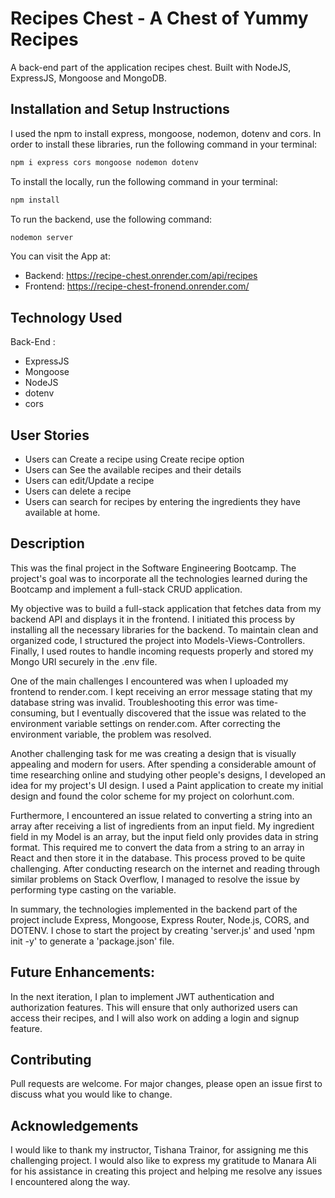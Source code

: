 # Recipes Chest - A Chest of Yummy Recipes

A back-end part of the application recipes chest. Built with NodeJS, ExpressJS, Mongoose and MongoDB.

## Installation and Setup Instructions

I used the npm to install express, mongoose, nodemon, dotenv and cors. In order to install these libraries, run the following command in your terminal:

```bash
npm i express cors mongoose nodemon dotenv
```

To install the locally, run the following command in your terminal:

```bash
npm install
```

To run the backend, use the following command:

```bash
nodemon server
```

You can visit the App at:

- Backend: https://recipe-chest.onrender.com/api/recipes
- Frontend: https://recipe-chest-fronend.onrender.com/

## Technology Used

Back-End :

- ExpressJS
- Mongoose
- NodeJS
- dotenv
- cors

## User Stories

- Users can Create a recipe using Create recipe option
- Users can See the available recipes and their details
- Users can edit/Update a recipe
- Users can delete a recipe
- Users can search for recipes by entering the ingredients they have available at home.

## Description

This was the final project in the Software Engineering Bootcamp. The project's goal was to incorporate all the technologies learned during the Bootcamp and implement a full-stack CRUD application.

My objective was to build a full-stack application that fetches data from my backend API and displays it in the frontend. I initiated this process by installing all the necessary libraries for the backend. To maintain clean and organized code, I structured the project into Models-Views-Controllers. Finally, I used routes to handle incoming requests properly and stored my Mongo URI securely in the .env file.

One of the main challenges I encountered was when I uploaded my frontend to render.com. I kept receiving an error message stating that my database string was invalid. Troubleshooting this error was time-consuming, but I eventually discovered that the issue was related to the environment variable settings on render.com. After correcting the environment variable, the problem was resolved.

Another challenging task for me was creating a design that is visually appealing and modern for users. After spending a considerable amount of time researching online and studying other people's designs, I developed an idea for my project's UI design. I used a Paint application to create my initial design and found the color scheme for my project on colorhunt.com.

Furthermore, I encountered an issue related to converting a string into an array after receiving a list of ingredients from an input field. My ingredient field in my Model is an array, but the input field only provides data in string format. This required me to convert the data from a string to an array in React and then store it in the database. This process proved to be quite challenging. After conducting research on the internet and reading through similar problems on Stack Overflow, I managed to resolve the issue by performing type casting on the variable.

In summary, the technologies implemented in the backend part of the project include Express, Mongoose, Express Router, Node.js, CORS, and DOTENV. I chose to start the project by creating 'server.js' and used 'npm init -y' to generate a 'package.json' file.

## Future Enhancements:

In the next iteration, I plan to implement JWT authentication and authorization features. This will ensure that only authorized users can access their recipes, and I will also work on adding a login and signup feature.

## Contributing

Pull requests are welcome. For major changes, please open an issue first to discuss what you would like to change.

## Acknowledgements

I would like to thank my instructor, Tishana Trainor, for assigning me this challenging project. I would also like to express my gratitude to Manara Ali for his assistance in creating this project and helping me resolve any issues I encountered along the way.
